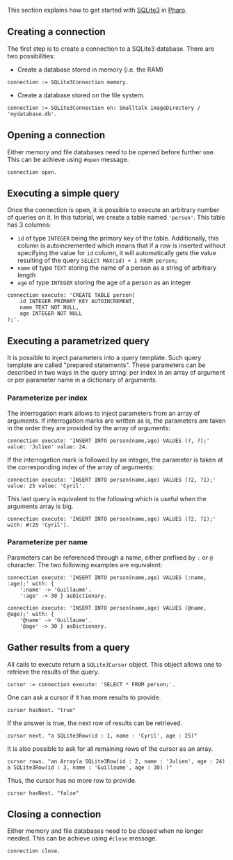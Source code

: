 This section explains how to get started with [SQLite3](../README) in [Pharo](http://www.pharo.org).

## Creating a connection
The first step is to create a connection to a SQLite3 database.
There are two possibilities:
- Create a database stored in memory (i.e. the RAM)

```st
connection := SQLite3Connection memory.
```

- Create a database stored on the file system.

```st
connection := SQLite3Connection on: Smalltalk imageDirectory / 'mydatabase.db'.
```

## Opening a connection
Either memory and file databases need to be opened before further use.
This can be achieve using `#open` message.

```st
connection open.
```

## Executing a simple query
Once the connection is open, it is possible to execute an arbitrary number of queries on it.
In this tutorial, we create a table named `'person'`.
This table has 3 columns:
- `id` of type `INTEGER` being the primary key of the table. Additionally, this column is autoincremented which means that if a row is inserted without specifying the value for `id` column, it will automatically gets the value resulting of the query `SELECT MAX(id) + 1 FROM person;`
- `name` of type `TEXT` storing the name of a person as a string of arbitrary length
- `age` of type `INTEGER` storing the age of a person as an integer

```st
connection execute: 'CREATE TABLE person(
	id INTEGER PRIMARY KEY AUTOINCREMENT,
	name TEXT NOT NULL,
	age INTEGER NOT NULL
);'.
```

## Executing a parametrized query
It is possible to inject parameters into a query template.
Such query template are called "prepared statements".
These parameters can be described in two ways in the query string: per index in an array of argument or per parameter name in a dictionary of arguments.

### Parameterize per index
The interrogation mark allows to inject parameters from an array of arguments.
If interrogation marks are written as is, the parameters are taken in the order they are provided by the array of arguments:

```st
connection execute: 'INSERT INTO person(name,age) VALUES (?, ?);' value: 'Julien' value: 24.
```

If the interrogation mark is followed by an integer, the parameter is taken at the corresponding index of the array of arguments:

```st
connection execute: 'INSERT INTO person(name,age) VALUES (?2, ?1);' value: 25 value: 'Cyril'.
```

This last query is equivalent to the following which is useful when the arguments array is big.

```st
connection execute: 'INSERT INTO person(name,age) VALUES (?2, ?1);' with: #(25 'Cyril').
```

### Parameterize per name
Parameters can be referenced through a name, either prefixed by `:` or `@` character.
The two following examples are equivalent:

```st
connection execute: 'INSERT INTO person(name,age) VALUES (:name, :age);' with: { 
	':name' -> 'Guillaume'.
	':age' -> 30 } asDictionary.
```

```st
connection execute: 'INSERT INTO person(name,age) VALUES (@name, @age);' with: { 
	'@name' -> 'Guillaume'.
	'@age' -> 30 } asDictionary.
```

## Gather results from a query
All calls to execute return a `SQLite3Cursor` object.
This object allows one to retrieve the results of the query.

```st
cursor := connection execute: 'SELECT * FROM person;'.
```

One can ask a cursor if it has more results to provide.

```st
cursor hasNext. "true"
```

If the answer is true, the next row of results can be retrieved.

```st
cursor next. "a SQLite3Row(id : 1, name : 'Cyril', age : 25)"
```

It is also possible to ask for all remaining rows of the cursor as an array.

```st
cursor rows. "an Array(a SQLite3Row(id : 2, name : 'Julien', age : 24) a SQLite3Row(id : 3, name : 'Guillaume', age : 30) )"
```

Thus, the cursor has no more row to provide.

```st
cursor hasNext. "false"
```

## Closing a connection
Either memory and file databases need to be closed when no longer needed.
This can be achieve using `#close` message.

```st
connection close.
```
